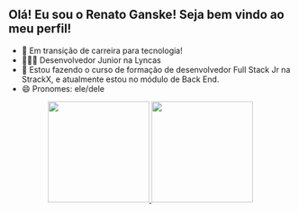 ## **Olá! Eu sou o Renato Ganske! Seja bem vindo ao meu perfil!**

- 🔭 Em transição de carreira para tecnologia!
- 👨🏼‍💻 Desenvolvedor Junior na Lyncas
- 🌱 Estou fazendo o curso de formação de desenvolvedor Full Stack Jr na StrackX, e atualmente estou no módulo de Back End.
- 😄 Pronomes: ele/dele

<div align="center">
  <a href="https://github.com/renatoganske">
  <img height="180em" src="https://github-readme-stats.vercel.app/api?username=renatoganske&show_icons=true&theme=dark&include_all_commits=true&count_private=true"/>
  <img height="180em" src="https://github-readme-stats.vercel.app/api/top-langs/?username=renatoganske&layout=compact&langs_count=7&theme=dark"/>
</div>  

  
  ##

